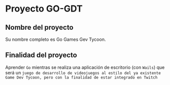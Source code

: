 # Proyecto GO-GDT

## Nombre del proyecto 

Su nombre completo es Go Games Gev Tycoon. 

## Finalidad del proyecto

Aprender ``Go`` mientras se realiza una aplicación de escritorio (con ``Wails``) que será un ``juego de desarrollo de videojuegos
al estilo del ya existente Game Dev Tycoon, pero con la finalidad de estar integrado en Twitch``
